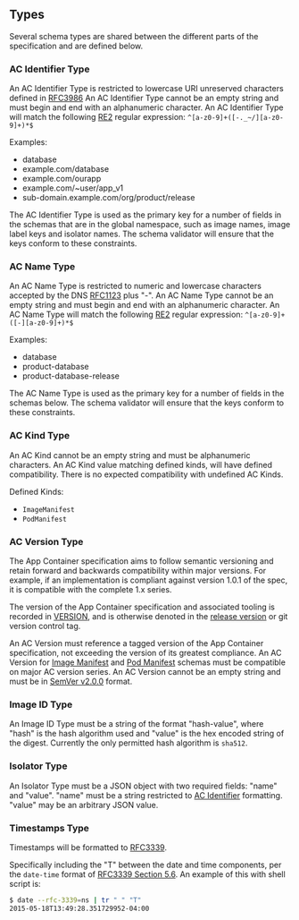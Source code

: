 ## Types

Several schema types are shared between the different parts of the specification and are defined below.

### AC Identifier Type

An AC Identifier Type is restricted to lowercase URI unreserved characters defined in [RFC3986](http://tools.ietf.org/html/rfc3986#section-2.3)
An AC Identifier Type cannot be an empty string and must begin and end with an alphanumeric character.
An AC Identifier Type will match the following [RE2](https://code.google.com/p/re2/wiki/Syntax) regular expression: `^[a-z0-9]+([-._~/][a-z0-9]+)*$`

Examples:

* database
* example.com/database
* example.com/ourapp
* example.com/~user/app_v1
* sub-domain.example.com/org/product/release

The AC Identifier Type is used as the primary key for a number of fields in the schemas that are in the global namespace, such as image names, image label keys and isolator names.
The schema validator will ensure that the keys conform to these constraints.

### AC Name Type

An AC Name Type is restricted to numeric and lowercase characters accepted by the DNS [RFC1123](http://tools.ietf.org/html/rfc1123#page-13) plus "-".
An AC Name Type cannot be an empty string and must begin and end with an alphanumeric character.
An AC Name Type will match the following [RE2](https://code.google.com/p/re2/wiki/Syntax) regular expression: `^[a-z0-9]+([-][a-z0-9]+)*$`

Examples:

* database
* product-database
* product-database-release

The AC Name Type is used as the primary key for a number of fields in the schemas below.
The schema validator will ensure that the keys conform to these constraints.


### AC Kind Type

An AC Kind cannot be an empty string and must be alphanumeric characters.
An AC Kind value matching defined kinds, will have defined compatibility.
There is no expected compatibility with undefined AC Kinds.

Defined Kinds:

* `ImageManifest`
* `PodManifest`


### AC Version Type

The App Container specification aims to follow semantic versioning and retain forward and backwards compatibility within major versions.
For example, if an implementation is compliant against version 1.0.1 of the spec, it is compatible with the complete 1.x series.

The version of the App Container specification and associated tooling is recorded in [VERSION](https://github.com/appc/spec/blob/master/VERSION), and is otherwise denoted in the [release version](https://github.com/appc/spec/releases) or git version control tag. 

An AC Version must reference a tagged version of the App Container specification, not exceeding the version of its greatest compliance.
An AC Version for [Image Manifest](#image-manifest-schema) and [Pod Manifest](#pod-manifest-schema) schemas must be compatible on major AC version series.
An AC Version cannot be an empty string and must be in [SemVer v2.0.0](http://semver.org/spec/v2.0.0.html) format.


### Image ID Type

An Image ID Type must be a string of the format "hash-value", where "hash" is the hash algorithm used and "value" is the hex encoded string of the digest.
Currently the only permitted hash algorithm is `sha512`.


### Isolator Type

An Isolator Type must be a JSON object with two required fields: "name" and "value".
"name" must be a string restricted to [AC Identifier](#ac-identifier-type) formatting.
"value" may be an arbitrary JSON value.


### Timestamps Type

Timestamps will be formatted to [RFC3339](https://tools.ietf.org/html/rfc3339).

Specifically including the "T" between the date and time components, per the `date-time` format of [RFC3339 Section 5.6](https://tools.ietf.org/html/rfc3339#section-5.6).
An example of this with shell script is:

```bash
$ date --rfc-3339=ns | tr " " "T"
2015-05-18T13:49:28.351729952-04:00
```

